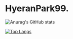 # HyeranPark99.

![Anurag's GitHub stats](https://github-readme-stats.vercel.app/api?username=HyeranPark99&show_icons=true&theme=radical)

[![Top Langs](https://github-readme-stats.vercel.app/api/top-langs/?username=HyeranPark9&layout=compact)](https://github.com/anuraghazra/github-readme-stats)


